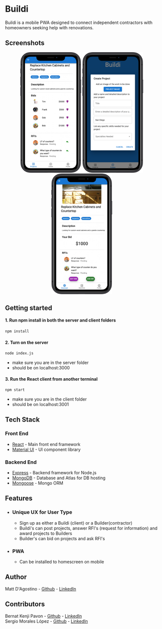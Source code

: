 # Buildi

Buildi is a mobile PWA designed to connect independent contractors with homeowners seeking help with renovations.

## Screenshots

<p align="center" display="flex" gap="3px">
  <img src="./readme/buildiclientproject.png" width="200px" />
  <img src="./readme/buildicreate.png" width="200px"/>
  <img src="./readme/buildicontractorproject.png" width="200px"/>

</p>

## Getting started

#### 1. Run npm install in both the server and client folders

```bash
npm install
```

#### 2. Turn on the server

```bash
node index.js
```

- make sure you are in the server folder
- should be on localhost:3000

#### 3. Run the React client from another terminal

```bash
npm start
```

- make sure you are in the client folder
- should be on localhost:3001

## Tech Stack

### Front End

- [React](https://reactjs.org/) - Main front end framework
- [Material UI](https://mui.com/) - UI component library

### Backend End

- [Express](https://expressjs.com/) - Backend framework for Node.js
- [MongoDB](https://www.mongodb.com/) - Database and Atlas for DB hosting
- [Mongoose](https://mongoosejs.com/) - Mongo ORM

## Features

- ### Unique UX for User Type

  - Sign up as either a Buildi (client) or a Builder(contractor)
  - Buildi's can post projects, answer RFI's (request for information) and award projects to Builders
  - Builder's can bid on projects and ask RFI's

- ### PWA

  - Can be installed to homescreen on mobile

## Author

Matt D'Agostino - [Github](https://github.com/mattdags982) - [LinkedIn](https://www.linkedin.com/in/matthewgregorydagostino)

## Contributors

Bernat Kenji Pavon - [Github](https://github.com/pewomba) - [LinkedIn](https://www.linkedin.com/in/bernat-kenji-pavon/)
<br/>
Sergio Morales López - [Github](https://github.com/deliso) - [LinkedIn](https://www.linkedin.com/in/smoraleslopez/)
